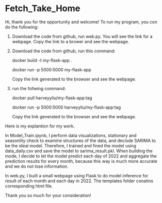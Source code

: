 # Fetch_Take_Home
Hi, thank you for the opportunity and welcome!
To run my program, you con do the following:
1. Download the code from github, run web.py. You will see the link for a webpage. Copy the link to a brower and see the webpage.
2. Download the code from github, run this command:
   
   docker build -t my-flask-app .
   
   docker run -p 5000:5000 my-flask-app
   
   Copy the link generated to the browser and see the webpage.
3. run the follwing command:
   
   docker pull harveyyliu/my-flask-app:tag
   
   docker run -p 5000:5000 harveyyliu/my-flask-app:tag
   
   Copy the link generated to the browser and see the webpage.

Here is my explantion for my work.

In Model_Train.ipynb, I perform data visualizations, stationary and seasonlity check to examine structures of the data, and decisde SARIMA to be the ideal model.
Therefore, I trained and fined the model using data_daily.csv and save the model to sarima_result.pkl. When building the mode, I decide to let the model predict each day of 2022 and aggregate the prediction results for every month, because this way is much more accurate and we do not lose information.

In web.py, I built a small webpage using Flask to do model inference for result of each month and each day in 2022.
The templates folder conatins corresponding html file. 

Thank you so much for your consideration!
